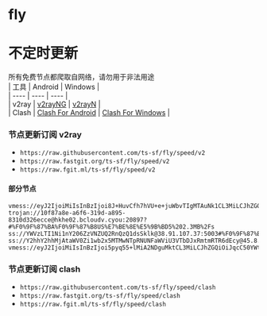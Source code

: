 # fly
# 不定时更新
所有免费节点都爬取自网络，请勿用于非法用途  
|  工具  | Android  | Windows  |  
|  ----  | ----   | ----  |  
| v2ray  | [v2rayNG](https://github.com/2dust/v2rayNG/releases) | [v2rayN](https://github.com/2dust/v2rayN/releases) |  
| Clash  | [Clash For Android](https://github.com/Kr328/ClashForAndroid/releases) | [Clash For Windows](https://github.com/Fndroid/clash_for_windows_pkg/releases) | 
  
### 节点更新订阅  v2ray
- `https://raw.githubusercontent.com/ts-sf/fly/speed/v2`  
- `https://raw.fastgit.org/ts-sf/fly/speed/v2`  
- `https://raw.fgit.ml/ts-sf/fly/speed/v2`  
#### 部分节点  
``` 
vmess://eyJ2IjoiMiIsInBzIjoi8J+HuvCfh7hVU+e+juWbvTIgMTAuNk1CL3MiLCJhZGQiOiJqcC12MnJheS5pcHJhY2V2cG4uY29tIiwicG9ydCI6Ijg0NDMiLCJpZCI6IjQ4YTcwNzg0LTg2Y2EtNDYzOS05N2I1LTBmZGM4MjAyNjg3NyIsImFpZCI6IjAiLCJzY3kiOiJhdXRvIiwibmV0IjoidGNwIiwidHlwZSI6Im5vbmUiLCJob3N0IjoiYnMyLmxvYWRpbmdpcC5jb20iLCJwYXRoIjoiL2JzIiwidGxzIjoidGxzIiwic25pIjoiIiwidGVzdF9uYW1lIjoiVVPnvo7lm70yIn0=
trojan://10f87a8e-a6f6-319d-a895-8310d326ecce@hkhe02.bcloudv.cyou:20897?#%F0%9F%87%BA%F0%9F%87%B8US%E7%BE%8E%E5%9B%BD5%202.3MB%2Fs
ss://YWVzLTI1Ni1nY206ZzVNZUQ2RnQzQ1dsSklk@38.91.107.37:5003#%F0%9F%87%BA%F0%9F%87%B8US%E7%BE%8E%E5%9B%BD6%201.9MB%2Fs
ss://Y2hhY2hhMjAtaWV0Zi1wb2x5MTMwNTpRNUNFaWViU3VTbDJxRmtmRTR6dEcy@45.8.147.80:5741#%E6%9C%AA%E7%9F%A5%20580.3KB%2Fs
vmess://eyJ2IjoiMiIsInBzIjoi5pyq55+lMiA2NDguMktCL3MiLCJhZGQiOiJqcC50YWtlc2hpLndpa2kiLCJwb3J0IjoiODAiLCJpZCI6ImExOWYzNTdiLWM4MzYtNGNmNi05ZTQzLTcyMzkwZTZhMDBkZiIsImFpZCI6IjAiLCJzY3kiOiJhdXRvIiwibmV0Ijoid3MiLCJ0eXBlIjoibm9uZSIsImhvc3QiOiJkbC5rZ3ZuLmdhcmVuYW5vdy5jb20iLCJwYXRoIjoiL3Rha2VzaGkud2lraSIsInRscyI6IiIsInNuaSI6IiIsInRlc3RfbmFtZSI6IjIifQ==
```
### 节点更新订阅  clash
- `https://raw.githubusercontent.com/ts-sf/fly/speed/clash`  
- `https://raw.fastgit.org/ts-sf/fly/speed/clash`  
- `https://raw.fgit.ml/ts-sf/fly/speed/clash`  


